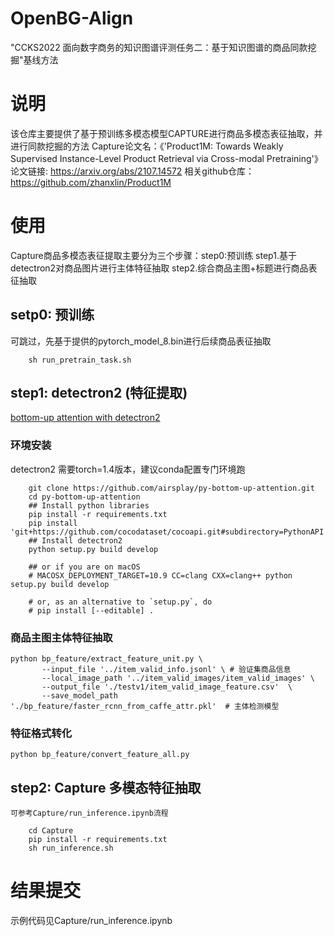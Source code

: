 # OpenBG-Align
"CCKS2022 面向数字商务的知识图谱评测任务二：基于知识图谱的商品同款挖掘"基线方法

# 说明
该仓库主要提供了基于预训练多模态模型CAPTURE进行商品多模态表征抽取，并进行同款挖掘的方法
Capture论文名：《'Product1M: Towards Weakly Supervised Instance-Level Product Retrieval via Cross-modal Pretraining'》
论文链接: https://arxiv.org/abs/2107.14572
相关github仓库：https://github.com/zhanxlin/Product1M

# 使用
Capture商品多模态表征提取主要分为三个步骤：step0:预训练 step1.基于detectron2对商品图片进行主体特征抽取 step2.综合商品主图+标题进行商品表征抽取
## setp0: 预训练
可跳过，先基于提供的pytorch_model_8.bin进行后续商品表征抽取
```shell script
    sh run_pretrain_task.sh
```

## step1: detectron2 (特征提取)
[bottom-up attention with detectron2](https://github.com/airsplay/py-bottom-up-attention)
### 环境安装
detectron2 需要torch=1.4版本，建议conda配置专门环境跑
```shell script
    git clone https://github.com/airsplay/py-bottom-up-attention.git
    cd py-bottom-up-attention
    ## Install python libraries
    pip install -r requirements.txt
    pip install 'git+https://github.com/cocodataset/cocoapi.git#subdirectory=PythonAPI'
    ## Install detectron2
    python setup.py build develop
   
    ## or if you are on macOS
    # MACOSX_DEPLOYMENT_TARGET=10.9 CC=clang CXX=clang++ python setup.py build develop
    
    # or, as an alternative to `setup.py`, do
    # pip install [--editable] .
```
### 商品主图主体特征抽取
```shell script
python bp_feature/extract_feature_unit.py \
       --input_file '../item_valid_info.jsonl' \ # 验证集商品信息
       --local_image_path '../item_valid_images/item_valid_images' \
       --output_file './testv1/item_valid_image_feature.csv'  \
       --save_model_path './bp_feature/faster_rcnn_from_caffe_attr.pkl'  # 主体检测模型
```

### 特征格式转化
```shell script
python bp_feature/convert_feature_all.py 
```

## step2: Capture 多模态特征抽取
    可参考Capture/run_inference.ipynb流程
```shell script
    cd Capture
    pip install -r requirements.txt
    sh run_inference.sh
```

# 结果提交
示例代码见Capture/run_inference.ipynb
